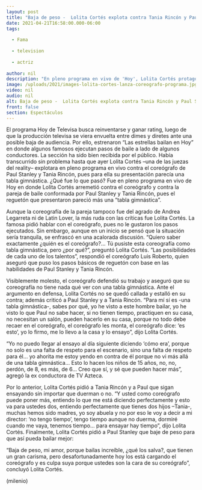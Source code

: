 ```yaml
---
layout: post
title: "Baja de peso -  Lolita Cortés explota contra Tania Rincón y Paul Stanley en programa 'Hoy'"
date: 2021-04-21T16:58:00.000-06:00
tags:
  
  - Fama
  
  - television
  
  - actriz
  
author: nil
description: "En pleno programa en vivo de 'Hoy', Lolita Cortés protagonizó una acalorada pelea con un coreógrafo de la emisión; además criticó fuerte a Tania Rincón y Paul Stanley por baile de reguetón. "
image: /uploads/2021/images-lolita-cortes-lanza-coreografo-programa.jpg
video: nil
audio: nil
alt: Baja de peso -  Lolita Cortés explota contra Tania Rincón y Paul Stanley en programa 'Hoy'
front: false
section: Espectáculos
---
```


El programa Hoy de Televisa busca reinventarse y ganar rating, luego de que la producción televisa se viera envuelta entre dimes y diretes ante una posible baja de audiencia. Por ello, estrenaron “Las estrellas bailan en Hoy” en donde algunos famosos ejecutan pasos de baile a lado de algunos conductores. La sección ha sido bien recibida por el público. Había transcurrido sin problema hasta que ayer Lolita Cortés –una de las juezas del reality– explotara en pleno programa en vivo contra el coreógrafo de Paul Stanley y Tania Rincón, pues para ella su presentación parecía una tabla gimnástica. ¿Qué fue lo que pasó? Fue en pleno programa en vivo de Hoy en donde Lolita Cortés arremetió contra el coreógrafo y contra la pareja de baile conformada por Paul Stanley y Tania Rincón, pues el reguetón que presentaron pareció más una “tabla gimnástica”. 

Aunque la coreografía de la pareja tampoco fue del agrado de Andrea Legarreta ni de Latin Lover, la más ruda con las críticas fue Lolita Cortés. La famosa pidió hablar con el coreógrafo, pues no le gustaron los pasos ejecutados. Sin embargo, aunque en un inicio se pensó que la situación sería tranquila, se enfrascó en una acalorada discusión. “Quiero saber exactamente ¿quién es el coreógrafo?… Tú pusiste esta coreografía como tabla gimnástica, pero ¿por qué?”, preguntó Lolita Cortés. “Las posibilidades de cada uno de los talentos”, respondió el coreógrafo Luis Roberto, quien aseguró que puso los pasos básicos de reguetón con base en las habilidades de Paul Stanley y Tania Rincón. 

Visiblemente molesto, el coreógrafo defendió su trabajo y aseguró que su coreografía no tiene nada qué ver con una tabla gimnástica. Ante el argumento en defensa, Lolita Cortés no se quedó callada y estalló en su contra; además criticó a Paul Stanley y a Tania Rincón. “Para mí sí es -una tabla gimnástica-, sabes por qué, yo he visto a este hombre bailar, yo he visto lo que Paul no sabe hacer, si no tienen tiempo, practiquen en su casa, no necesitan un salón, pueden hacerlo en su casa, porque no todo debe recaer en el coreógrafo, el coreógrafo les monta, el coreógrafo dice: ‘es esto’, yo lo firmo, me lo llevo a la casa y lo ensayo”, dijo Lolita Cortés. 

“Yo no puedo llegar al ensayo al día siguiente diciendo ‘cómo era’, porque no solo es una falta de respeto para el escenario, sino una falta de respeto para él… yo ahorita me estoy yendo en contra de él porque no vi más allá de una tabla gimnástica… Esto lo hacen los niños de 15 años, no, no, perdón, de 8, es más, de 6… Creo que sí, y sé que pueden hacer más”, agregó la ex conductora de TV Azteca. 

Por lo anterior, Lolita Cortés pidió a Tania Rincón y a Paul que sigan ensayando sin importar que duerman o no. “Y usted como coreógrafo puede poner más, entiendo lo que me está diciendo perfectamente y esto va para ustedes dos, entiendo perfectamente que tienes dos hijos –Tania-, muchas hemos sido madres, yo soy abuela y no por eso le voy a decir a mi director: ‘no tengo tiempo’, tengo tiempo aunque no duerma, dormiré cuando me vaya, tenemos tiempo... para ensayar hay tiempo”, dijo Lolita Cortés. Finalmente, Lolita Cortés pidió a Paul Stanley que baje de peso para que así pueda bailar mejor: 

“Baja de peso, mi amor, porque bailas increíble, ¿qué los salva?, que tienen un gran carisma, pero desafortunadamente hoy los está cargando el coreógrafo y es culpa suya porque ustedes son la cara de su coreógrafo”, concluyó Lolita Cortés. 

(milenio)